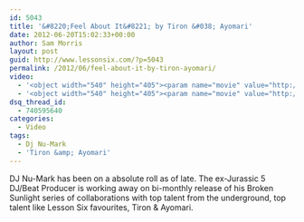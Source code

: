 ```yaml
---
id: 5043
title: '&#8220;Feel About It&#8221; by Tiron &#038; Ayomari'
date: 2012-06-20T15:02:33+00:00
author: Sam Morris
layout: post
guid: http://www.lessonsix.com/?p=5043
permalink: /2012/06/feel-about-it-by-tiron-ayomari/
video:
  - '<object width="540" height="405"><param name="movie" value="http://www.youtube.com/v/lWhTsdC47tE?version=3&amp;hl=en_GB"></param><param name="allowFullScreen" value="true"></param><param name="allowscriptaccess" value="always"></param><embed src="http://www.youtube.com/v/lWhTsdC47tE?version=3&amp;hl=en_GB" type="application/x-shockwave-flash" width="540" height="405" allowscriptaccess="always" allowfullscreen="true"></embed></object>'
  - '<object width="540" height="405"><param name="movie" value="http://www.youtube.com/v/lWhTsdC47tE?version=3&amp;hl=en_GB"></param><param name="allowFullScreen" value="true"></param><param name="allowscriptaccess" value="always"></param><embed src="http://www.youtube.com/v/lWhTsdC47tE?version=3&amp;hl=en_GB" type="application/x-shockwave-flash" width="540" height="405" allowscriptaccess="always" allowfullscreen="true"></embed></object>'
dsq_thread_id:
  - 740595640
categories:
  - Video
tags:
  - Dj Nu-Mark
  - 'Tiron &amp; Ayomari'
---
```

DJ Nu-Mark has been on a absolute roll as of late. The ex-Jurassic 5 DJ/Beat Producer is working away on bi-monthly release of his Broken Sunlight series of collaborations with top talent from the underground, top talent like Lesson Six favourites, Tiron &#038; Ayomari.